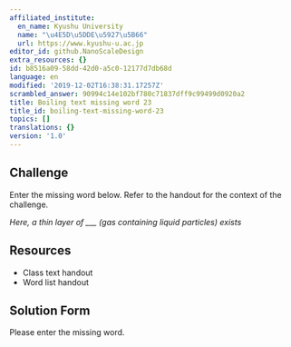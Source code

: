 ```yaml
---
affiliated_institute:
  en_name: Kyushu University
  name: "\u4E5D\u5DDE\u5927\u5B66"
  url: https://www.kyushu-u.ac.jp
editor_id: github.NanoScaleDesign
extra_resources: {}
id: b8516a09-58dd-42d0-a5c0-12177d7db68d
language: en
modified: '2019-12-02T16:38:31.17257Z'
scrambled_answer: 90994c14e102bf780c71837dff9c99499d0920a2
title: Boiling text missing word 23
title_id: boiling-text-missing-word-23
topics: []
translations: {}
version: '1.0'
---
```


## Challenge
Enter the missing word below. Refer to the handout for the context of the challenge.

*Here, a thin layer of ___ (gas containing liquid particles) exists*


## Resources
- Class text handout
- Word list handout


## Solution Form
Please enter the missing word.

